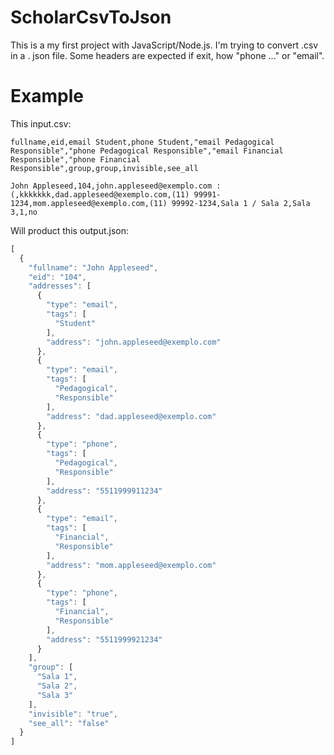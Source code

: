 # ScholarCsvToJson

This is a my first project with JavaScript/Node.js. I'm trying to convert .csv in a . json file.
Some headers are expected if exit, how "phone ..." or "email".

# Example

This input.csv:

```
fullname,eid,email Student,phone Student,"email Pedagogical Responsible","phone Pedagogical Responsible","email Financial Responsible","phone Financial Responsible",group,group,invisible,see_all

John Appleseed,104,john.appleseed@exemplo.com :(,kkkkkkk,dad.appleseed@exemplo.com,(11) 99991-1234,mom.appleseed@exemplo.com,(11) 99992-1234,Sala 1 / Sala 2,Sala 3,1,no
```

Will product this output.json:

```javascript
[
  {
    "fullname": "John Appleseed",
    "eid": "104",
    "addresses": [
      {
        "type": "email",
        "tags": [
          "Student"
        ],
        "address": "john.appleseed@exemplo.com"
      },
      {
        "type": "email",
        "tags": [
          "Pedagogical",
          "Responsible"
        ],
        "address": "dad.appleseed@exemplo.com"
      },
      {
        "type": "phone",
        "tags": [
          "Pedagogical",
          "Responsible"
        ],
        "address": "5511999911234"
      },
      {
        "type": "email",
        "tags": [
          "Financial",
          "Responsible"
        ],
        "address": "mom.appleseed@exemplo.com"
      },
      {
        "type": "phone",
        "tags": [
          "Financial",
          "Responsible"
        ],
        "address": "5511999921234"
      }
    ],
    "group": [
      "Sala 1",
      "Sala 2",
      "Sala 3"
    ],
    "invisible": "true",
    "see_all": "false"
  }
]
```

